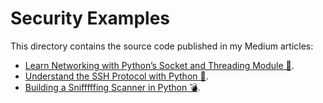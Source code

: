 # Security Examples

This directory contains the source code published in my Medium articles:


* [Learn Networking with Python’s Socket and Threading Module 🚀](https://medium.com/python-for-the-utopian/learning-networking-with-pythons-socket-and-threading-module-30dc77e1fc59).
* [Understand the SSH Protocol with Python 🐍](https://medium.com/python-for-the-utopian/writing-ssh-client-and-server-in-python-b5b330c983d3).
* [Building a Snifffffing Scanner in Python 💣](https://medium.com/python-for-the-utopian/building-a-udp-scanner-in-python-84e62947aab7).
